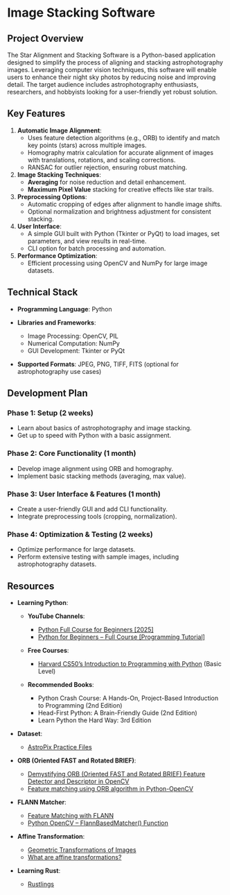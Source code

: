 # Image Stacking Software

## Project Overview

The Star Alignment and Stacking Software is a Python-based application designed to simplify the process of aligning and stacking astrophotography images. Leveraging computer vision techniques, this software will enable users to enhance their night sky photos by reducing noise and improving detail. The target audience includes astrophotography enthusiasts, researchers, and hobbyists looking for a user-friendly yet robust solution.

## Key Features

1. **Automatic Image Alignment**:
   - Uses feature detection algorithms (e.g., ORB) to identify and match key points (stars) across multiple images.
   - Homography matrix calculation for accurate alignment of images with translations, rotations, and scaling corrections.
   - RANSAC for outlier rejection, ensuring robust matching.
2. **Image Stacking Techniques**:
   - **Averaging** for noise reduction and detail enhancement.
   - **Maximum Pixel Value** stacking for creative effects like star trails.
3. **Preprocessing Options**:
   - Automatic cropping of edges after alignment to handle image shifts.
   - Optional normalization and brightness adjustment for consistent stacking.
4. **User Interface**:
   - A simple GUI built with Python (Tkinter or PyQt) to load images, set parameters, and view results in real-time.
   - CLI option for batch processing and automation.
5. **Performance Optimization**:
   - Efficient processing using OpenCV and NumPy for large image datasets.

## Technical Stack

- **Programming Language**: Python

- **Libraries and Frameworks**:

  - Image Processing: OpenCV, PIL
  - Numerical Computation: NumPy
  - GUI Development: Tkinter or PyQt

- **Supported Formats**: JPEG, PNG, TIFF, FITS (optional for astrophotography use cases)

## Development Plan

### **Phase 1: Setup (2 weeks)**

- Learn about basics of astrophotography and image stacking.
- Get up to speed with Python with a basic assignment.

### **Phase 2: Core Functionality (1 month)**

- Develop image alignment using ORB and homography.
- Implement basic stacking methods (averaging, max value).

### **Phase 3: User Interface & Features (1 month)**

- Create a user-friendly GUI and add CLI functionality.
- Integrate preprocessing tools (cropping, normalization).

### **Phase 4: Optimization & Testing (2 weeks)**

- Optimize performance for large datasets.
- Perform extensive testing with sample images, including astrophotography datasets.

## Resources

- **Learning Python**:

  - **YouTube Channels**:

    - [Python Full Course for Beginners [2025]](https://www.youtube.com/watch?v=K5KVEU3aaeQ)
    - [Python for Beginners – Full Course [Programming Tutorial]](https://www.youtube.com/watch?v=eWRfhZUzrAc)

  - **Free Courses**:

    - [Harvard CS50’s Introduction to Programming with Python](https://cs50.harvard.edu/python/2022/) (Basic Level)

  - **Recommended Books**:
    - Python Crash Course: A Hands-On, Project-Based Introduction to Programming (2nd Edition)
    - Head-First Python: A Brain-Friendly Guide (2nd Edition)
    - Learn Python the Hard Way: 3rd Edition

- **Dataset**:

  - [AstroPix Practice Files](https://www.astropix.com/html/processing/practice_files.html)

- **ORB (Oriented FAST and Rotated BRIEF)**:

  - [Demystifying ORB (Oriented FAST and Rotated BRIEF) Feature Detector and Descriptor in OpenCV](https://gopesh3652.medium.com/demystifying-orb-oriented-fast-and-rotated-brief-feature-detector-and-descriptor-in-opencv-af11bfa135d0)
  - [Feature matching using ORB algorithm in Python-OpenCV](https://www.geeksforgeeks.org/feature-matching-using-orb-algorithm-in-python-opencv/)

- **FLANN Matcher**:

  - [Feature Matching with FLANN](https://docs.opencv.org/3.4/d5/d6f/tutorial_feature_flann_matcher.html)
  - [Python OpenCV – FlannBasedMatcher() Function](https://www.geeksforgeeks.org/python-opencv-flannbasedmatcher-function)

- **Affine Transformation**:

  - [Geometric Transformations of Images](https://docs.opencv.org/4.x/da/d6e/tutorial_py_geometric_transformations.html)
  - [What are affine transformations?](https://www.youtube.com/watch?v=E3Phj6J287o)

- **Learning Rust**:

  - [Rustlings](https://github.com/rust-lang/rustlings)
